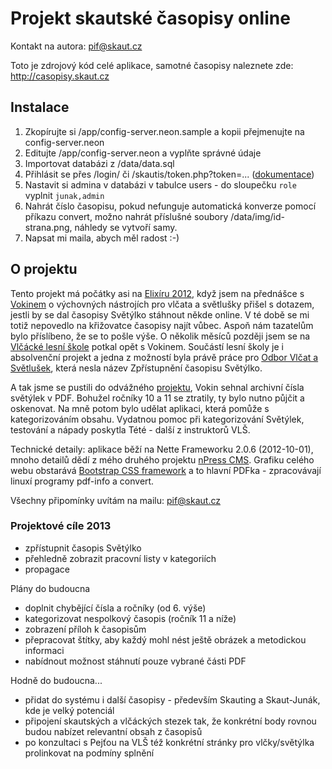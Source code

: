 Projekt skautské časopisy online
================================
Kontakt na autora: pif@skaut.cz

Toto je zdrojový kód celé aplikace, samotné časopisy naleznete zde: http://casopisy.skaut.cz 


Instalace
---------
1. Zkopírujte si /app/config-server.neon.sample a kopii přejmenujte na config-server.neon
2. Editujte /app/config-server.neon a vyplňte správné údaje
3. Importovat databázi z /data/data.sql
4. Přihlásit se přes /login/ či /skautis/token.php?token=...  ([dokumentace](http://is.skaut.cz/napoveda/programatori.MainPage.ashx))
5. Nastavit si admina v databázi v tabulce users - do sloupečku `role` vyplnit `junak,admin`
6. Nahrát číslo časopisu, pokud nefunguje automatická konverze pomocí příkazu convert, možno nahrát příslušné soubory /data/img/id-strana.png, náhledy se vytvoří samy.
7. Napsat mi maila, abych měl radost :-)


## O projektu

Tento projekt má počátky asi na [Elixíru 2012](http://elixir.skauting.cz), když jsem na přednášce s [Vokinem](http://vls.skauting.cz/?page_id=317) o výchovných nástrojích pro vlčata a světlušky přišel s dotazem, jestli by se dal časopisy Světýlko stáhnout někde online. V té době se mi totiž nepovedlo na křižovatce časopisy najít vůbec. Aspoň nám tazatelům bylo příslíbeno, že se to pošle výše. O několik měsíců později jsem se na [Vlčácké lesní škole](http://vls.skauting.cz "VLŠ") potkal opět s Vokinem. Součástí lesní školy je i absolvenční projekt a jedna z možností byla právě práce pro [Odbor Vlčat a Světlušek](http://skaut.cz/ovas "OVAS"), která nesla název Zpřístupnění časopisu Světýlko.

A tak jsme se pustili do odvážného [projektu](http://goo.gl/dngzj), Vokin sehnal archivní čísla světýlek v PDF. Bohužel ročníky 10 a 11 se ztratily, ty bylo nutno půjčit a oskenovat. Na mně potom bylo udělat aplikaci, která pomůže s kategorizováním obsahu. Vydatnou pomoc při kategorizování Světýlek, testování a nápady poskytla Tété - další z instruktorů VLŠ.

Technické detaily: aplikace běží na Nette Frameworku 2.0.6 (2012-10-01), mnoho detailů dědí z mého druhého projektu [nPress CMS](http://npress.info). Grafiku celého webu obstarává [Bootstrap CSS framework](http://twitter.github.com/bootstrap/) a to hlavní PDFka - zpracovávají linuxí programy pdf-info a convert.

Všechny připomínky uvítám na mailu: [pif@skaut.cz](mailto:pif@skaut.cz)  

### Projektové cíle 2013

*   zpřístupnit časopis Světýlko
*   přehledně zobrazit pracovní listy v kategoriích
*   propagace

Plány do budoucna

*   doplnit chybějící čísla a ročníky (od 6\. výše)
*   kategorizovat nespolkový časopis (ročník 11 a níže)
*   zobrazení příloh k časopisům
*   přepracovat štítky, aby každý mohl nést ještě obrázek a metodickou informaci
*   nabídnout možnost stáhnutí pouze vybrané části PDF

Hodně do budoucna...

*   přidat do systému i další časopisy - především Skauting a Skaut-Junák, kde je velký potenciál
*   připojení skautských a vlčáckých stezek tak, že konkrétní body rovnou budou nabízet relevantní obsah z časopisů
*   po konzultaci s Pejťou na VLŠ též konkrétní stránky pro vlčky/světýlka prolinkovat na podmíny splnění
